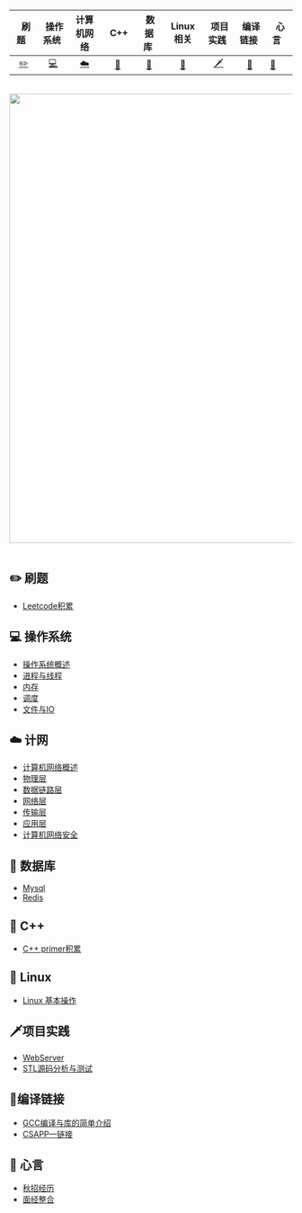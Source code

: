 <br>

|                   &nbsp; 刷题&nbsp;&nbsp;                    |                     &nbsp;操作系统&nbsp;                     |                          计算机网络                          |                    &nbsp;&nbsp;C++&nbsp;                    |                      &nbsp;数据库&nbsp;                      |                          Linux相关                           |                     &nbsp;项目实践&nbsp;                     |                     &nbsp;编译链接&nbsp;                     | &nbsp;心言&nbsp;&nbsp;                                       |
| :----------------------------------------------------------: | :----------------------------------------------------------: | :----------------------------------------------------------: | :---------------------------------------------------------: | :----------------------------------------------------------: | :----------------------------------------------------------: | :----------------------------------------------------------: | :----------------------------------------------------------: | ------------------------------------------------------------ |
| [:pencil2:](https://github.com/ZYBO-o/Skill-Accumulation#pencil2-%E5%88%B7%E9%A2%98) | [:computer:](https://github.com/ZYBO-o/Skill-Accumulation#computer-%E6%93%8D%E4%BD%9C%E7%B3%BB%E7%BB%9F) | [:cloud:](https://github.com/ZYBO-o/Skill-Accumulation#cloud-%E8%AE%A1%E7%BD%91) | [:art:](https://github.com/ZYBO-o/Skill-Accumulation#art-c) | [:floppy_disk:](https://github.com/ZYBO-o/Skill-Accumulation#floppy_disk-%E6%95%B0%E6%8D%AE%E5%BA%93) | [:wrench:]( https://github.com/ZYBO-o/Skill-Accumulation#wrench-linux) | [:dagger:](https://github.com/ZYBO-o/Skill-Accumulation#dagger%E9%A1%B9%E7%9B%AE%E5%AE%9E%E8%B7%B5) | [:wrench:]( https://github.com/ZYBO-o/Skill-Accumulation#wrench%E7%BC%96%E8%AF%91%E9%93%BE%E6%8E%A5) | [:memo:](https://github.com/ZYBO-o/Skill-Accumulation#memo-%E5%BF%83%E8%A8%80) |

<br>

<div align="center">
  <img src="图片/1.jpeg"  width="800px" />
</div>
<br>



## :pencil2: 刷题

- [Leetcode积累](https://github.com/ZYBO-o/LeetCode)

## :computer: 操作系统

- [操作系统概述](https://github.com/ZYBO-o/Accumulation/blob/main/操作系统/操作系统概述.md)
- [进程与线程](https://github.com/ZYBO-o/Accumulation/blob/main/操作系统/操作系统—进程与线程.md)
- [内存](https://github.com/ZYBO-o/Accumulation/blob/main/操作系统/操作系统—内存.md)
- [调度](https://github.com/ZYBO-o/Accumulation/blob/main/操作系统/操作系统—调度.md)
- [文件与IO](https://github.com/ZYBO-o/Accumulation/blob/main/操作系统/操作系统—文件与IO.md)

## :cloud: 计网

- [计算机网络概述](https://github.com/ZYBO-o/Accumulation/blob/main/%E8%AE%A1%E7%AE%97%E6%9C%BA%E7%BD%91%E7%BB%9C/%E8%AE%A1%E7%AE%97%E6%9C%BA%E7%BD%91%E7%BB%9C%E6%A6%82%E8%BF%B0.md)
- [物理层](https://github.com/ZYBO-o/Accumulation/blob/main/%E8%AE%A1%E7%AE%97%E6%9C%BA%E7%BD%91%E7%BB%9C/%E8%AE%A1%E7%AE%97%E6%9C%BA%E7%BD%91%E7%BB%9C-%E7%89%A9%E7%90%86%E5%B1%82.md)
- [数据链路层](https://github.com/ZYBO-o/Accumulation/blob/main/%E8%AE%A1%E7%AE%97%E6%9C%BA%E7%BD%91%E7%BB%9C/%E8%AE%A1%E7%AE%97%E6%9C%BA%E7%BD%91%E7%BB%9C-%E6%95%B0%E6%8D%AE%E9%93%BE%E8%B7%AF%E5%B1%82.md)
- [网络层](https://github.com/ZYBO-o/Accumulation/blob/main/%E8%AE%A1%E7%AE%97%E6%9C%BA%E7%BD%91%E7%BB%9C/%E8%AE%A1%E7%AE%97%E6%9C%BA%E7%BD%91%E7%BB%9C-%E7%BD%91%E7%BB%9C%E5%B1%82.md)
- [传输层](https://github.com/ZYBO-o/Accumulation/blob/main/%E8%AE%A1%E7%AE%97%E6%9C%BA%E7%BD%91%E7%BB%9C/%E8%AE%A1%E7%AE%97%E6%9C%BA%E7%BD%91%E7%BB%9C-%E4%BC%A0%E8%BE%93%E5%B1%82.md)
- [应用层](https://github.com/ZYBO-o/Accumulation/blob/main/%E8%AE%A1%E7%AE%97%E6%9C%BA%E7%BD%91%E7%BB%9C/%E8%AE%A1%E7%AE%97%E6%9C%BA%E7%BD%91%E7%BB%9C-%E5%BA%94%E7%94%A8%E5%B1%82.md)
- [计算机网络安全](https://github.com/ZYBO-o/Accumulation/blob/main/%E8%AE%A1%E7%AE%97%E6%9C%BA%E7%BD%91%E7%BB%9C/%E8%AE%A1%E7%AE%97%E6%9C%BA%E7%BD%91%E7%BB%9C-%E7%BD%91%E7%BB%9C%E5%AE%89%E5%85%A8.md)

## :floppy_disk: 数据库

- [Mysql](https://github.com/ZYBO-o/Accumulation/blob/main/%E6%95%B0%E6%8D%AE%E5%BA%93/Mysql.md)
- [Redis](https://github.com/ZYBO-o/Accumulation/blob/main/%E6%95%B0%E6%8D%AE%E5%BA%93/Redis.md)

## :art: C++

- [C++ primer积累](https://github.com/ZYBO-o/C-plus-plus-Series)

## :wrench: Linux

- [Linux 基本操作](https://github.com/ZYBO-o/Linux-Server-programming/blob/main/Notes/0Linux%E6%93%8D%E4%BD%9C.md)

## :dagger:项目实践

- [WebServer](https://github.com/ZYBO-o/Accumulation/tree/main/%E9%A1%B9%E7%9B%AE%E5%AE%9E%E8%B7%B5/WebServer)
- [STL源码分析与测试]()

##  :wrench:编译链接

+ [GCC编译与库的简单介绍](https://github.com/ZYBO-o/Accumulation/blob/main/%E9%93%BE%E6%8E%A5%E8%A3%85%E8%BD%BD%E4%B8%8E%E5%BA%93/GCC%E7%BC%96%E8%AF%91%E4%B8%8E%E5%BA%93%E7%9A%84%E7%AE%80%E5%8D%95%E4%BB%8B%E7%BB%8D.md)
+ [CSAPP—链接](https://github.com/ZYBO-o/Accumulation/blob/main/%E9%93%BE%E6%8E%A5%E8%A3%85%E8%BD%BD%E4%B8%8E%E5%BA%93/CSAPP%E2%80%94%E9%93%BE%E6%8E%A5.md)

## :memo: 心言

+ [秋招经历](https://github.com/ZYBO-o/Skill-Accumulation/tree/main/%E7%A7%8B%E6%8B%9B%E7%BB%8F%E5%8E%86)
+ [面经整合]()













